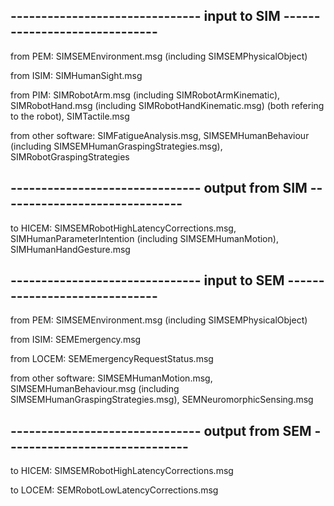 

## ------------------------------- input to SIM ------------------------------


from PEM: SIMSEMEnvironment.msg (including SIMSEMPhysicalObject)

from ISIM: SIMHumanSight.msg

from PIM: SIMRobotArm.msg (including SIMRobotArmKinematic), SIMRobotHand.msg (including SIMRobotHandKinematic.msg) (both refering to the robot), SIMTactile.msg

from other software: SIMFatigueAnalysis.msg, SIMSEMHumanBehaviour (including SIMSEMHumanGraspingStrategies.msg), SIMRobotGraspingStrategies

## ------------------------------- output from SIM ------------------------------

to HICEM: SIMSEMRobotHighLatencyCorrections.msg, SIMHumanParameterIntention (including SIMSEMHumanMotion), SIMHumanHandGesture.msg




## ------------------------------- input to SEM ------------------------------


from PEM: SIMSEMEnvironment.msg (including SIMSEMPhysicalObject)

from ISIM: SEMEmergency.msg

from LOCEM: SEMEmergencyRequestStatus.msg

from other software: SIMSEMHumanMotion.msg, SIMSEMHumanBehaviour.msg (including SIMSEMHumanGraspingStrategies.msg), SEMNeuromorphicSensing.msg

## ------------------------------- output from SEM ------------------------------

to HICEM: SIMSEMRobotHighLatencyCorrections.msg

to LOCEM: SEMRobotLowLatencyCorrections.msg
